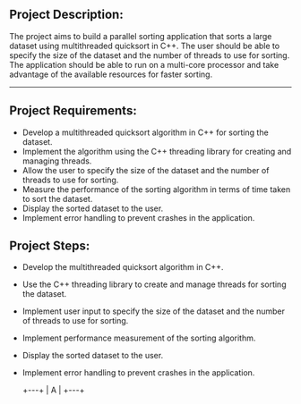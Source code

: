 ## Project Description:

The project aims to build a parallel sorting application that sorts a large dataset using multithreaded quicksort in C++. The user should be able to specify the size of the dataset and the number of threads to use for sorting. The application should be able to run on a multi-core processor and take advantage of the available resources for faster sorting.

-------------------------------------------------------------------------------------------------------------------------------------------------------------------------

## Project Requirements:

+ Develop a multithreaded quicksort algorithm in C++ for sorting the dataset.
+ Implement the algorithm using the C++ threading library for creating and managing threads.
+ Allow the user to specify the size of the dataset and the number of threads to use for sorting.
+ Measure the performance of the sorting algorithm in terms of time taken to sort the dataset.
+ Display the sorted dataset to the user.
+ Implement error handling to prevent crashes in the application.

## Project Steps:

+ Develop the multithreaded quicksort algorithm in C++.
+ Use the C++ threading library to create and manage threads for sorting the dataset.
+ Implement user input to specify the size of the dataset and the number of threads to use for sorting.
+ Implement performance measurement of the sorting algorithm.
+ Display the sorted dataset to the user.
+ Implement error handling to prevent crashes in the application.




     +---+
     | A |
     +---+


